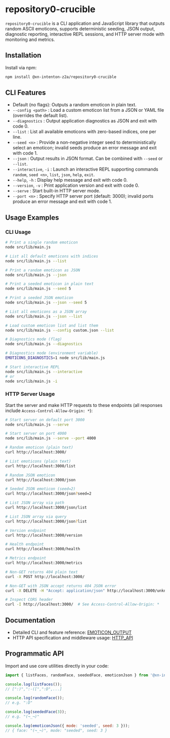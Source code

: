 # repository0-crucible

`repository0-crucible` is a CLI application and JavaScript library that outputs random ASCII emoticons, supports deterministic seeding, JSON output, diagnostic reporting, interactive REPL sessions, and HTTP server mode with monitoring and metrics.

## Installation

Install via npm:

```bash
npm install @xn-intenton-z2a/repository0-crucible
```

## CLI Features

- Default (no flags): Outputs a random emoticon in plain text.
- `--config <path>`      : Load a custom emoticon list from a JSON or YAML file (overrides the default list).
- `--diagnostics`        : Output application diagnostics as JSON and exit with code 0.
- `--list`               : List all available emoticons with zero-based indices, one per line.
- `--seed <n>`           : Provide a non-negative integer seed to deterministically select an emoticon; invalid seeds produce an error message and exit with code 1.
- `--json`               : Output results in JSON format. Can be combined with `--seed` or `--list`.
- `--interactive`, `-i`  : Launch an interactive REPL supporting commands `random`, `seed <n>`, `list`, `json`, `help`, `exit`.
- `--help`, `-h`         : Display help message and exit with code 0.
- `--version`, `-v`      : Print application version and exit with code 0.
- `--serve`              : Start built-in HTTP server mode.
- `--port <n>`           : Specify HTTP server port (default: 3000); invalid ports produce an error message and exit with code 1.

## Usage Examples

### CLI Usage

```bash
# Print a single random emoticon
node src/lib/main.js

# List all default emoticons with indices
node src/lib/main.js --list

# Print a random emoticon as JSON
node src/lib/main.js --json

# Print a seeded emoticon in plain text
node src/lib/main.js --seed 5

# Print a seeded JSON emoticon
node src/lib/main.js --json --seed 5

# List all emoticons as a JSON array
node src/lib/main.js --json --list

# Load custom emoticon list and list them
node src/lib/main.js --config custom.json --list

# Diagnostics mode (flag)
node src/lib/main.js --diagnostics

# Diagnostics mode (environment variable)
EMOTICONS_DIAGNOSTICS=1 node src/lib/main.js

# Start interactive REPL
node src/lib/main.js --interactive
# or
node src/lib/main.js -i
```

### HTTP Server Usage

Start the server and make HTTP requests to these endpoints (all responses include `Access-Control-Allow-Origin: *`):

```bash
# Start server on default port 3000
node src/lib/main.js --serve

# Start server on port 4000
node src/lib/main.js --serve --port 4000

# Random emoticon (plain text)
curl http://localhost:3000/

# List emoticons (plain text)
curl http://localhost:3000/list

# Random JSON emoticon
curl http://localhost:3000/json

# Seeded JSON emoticon (seed=2)
curl http://localhost:3000/json?seed=2

# List JSON array via path
curl http://localhost:3000/json/list

# List JSON array via query
curl http://localhost:3000/json?list

# Version endpoint
curl http://localhost:3000/version

# Health endpoint
curl http://localhost:3000/health

# Metrics endpoint
curl http://localhost:3000/metrics

# Non-GET returns 404 plain text
curl -X POST http://localhost:3000/

# Non-GET with JSON accept returns 404 JSON error
curl -X DELETE -H "Accept: application/json" http://localhost:3000/unknown

# Inspect CORS header
curl -I http://localhost:3000/  # See Access-Control-Allow-Origin: *
```

## Documentation

- Detailed CLI and feature reference: [EMOTICON_OUTPUT](EMOTICON_OUTPUT.md)
- HTTP API specification and middleware usage: [HTTP_API](HTTP_API.md)

## Programmatic API

Import and use core utilities directly in your code:

```js
import { listFaces, randomFace, seededFace, emoticonJson } from '@xn-intenton-z2a/repository0-crucible';

console.log(listFaces());
// [":)",":-([",":D",...]

console.log(randomFace());
// e.g. ":D"

console.log(seededFace(3));
// e.g. "(¬_¬)"

console.log(emoticonJson({ mode: 'seeded', seed: 3 }));
// { face: "(¬_¬)", mode: "seeded", seed: 3 }
```
